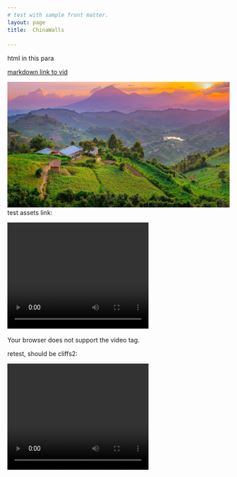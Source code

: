 ```yaml
---
# test with sample front matter.
layout: page
title:  ChinaWalls

---
```


<p>html in this para</p>




[markdown link to vid](images/ChinaCliffs2.MOV)



<img src="images/muhabura.jpg"> <br>
test assets link:


   <video width="320" height="240" controls
  source src="https://nswaswaJim.github.io/lutembe/images/ChinaCliffs1.MOV" type="video/mp4">
  
  Your browser does not support the video tag.
</video>
<p>retest, should be cliffs2:</p>
 <video width="320" height="240" controls
  source src="https://nswaswajim.github.io/lutembe/images/ChinaCliffs2.MOV" type="video/mp4">
  
  Your browser does not support the video tag.
</video>

<p>retest, should be IMG_0787.MOV from Kaena:</p>
 <video width="320" height="240" controls
  source src="https://nswaswajim.github.io/lutembe/images/IMG_0787.MOV" type="video/mp4">
  
  Your browser does not support the video tag.
</video>
  
  
  


![testimagesyntaxinmarkdn](images/muhabura.jpg)  

